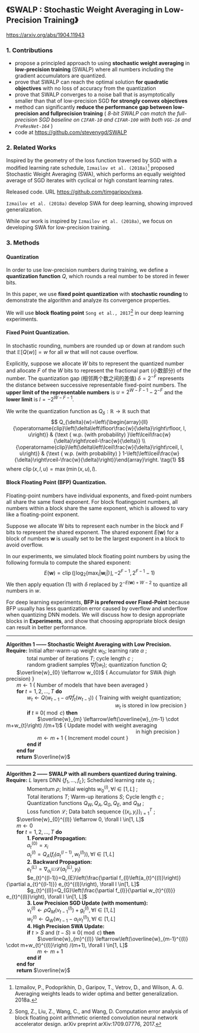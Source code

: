 ## 《SWALP : Stochastic Weight Averaging in Low-Precision Training》

https://arxiv.org/abs/1904.11943

### 1. Contributions

- propose a principled approach to using **stochastic weight averaging** in **low-precision training** (SWALP) where all numbers including the gradient accumulators are quantized.
- prove that SWALP can reach the optimal solution **for quadratic objectives** with no loss of accuracy from the quantization
- prove that SWALP converges to a noise ball that is asymptotically smaller than that of low-precision SGD **for strongly convex objectives**
- method can significantly **reduce the performance gap between low-precision and fullprecision training** ( *8-bit SWALP can match the full-precision SGD baseline on `CIFAR-10` and `CIFAR-100` with both `VGG-16` and `PreResNet-164`* )
- code at https://github.com/stevenygd/SWALP

### 2. Related Works

Inspired by the geometry of the loss function traversed by SGD with a modified learning rate schedule, `Izmailov et al. (2018a)`[^1] proposed Stochastic Weight Averaging (SWA), which performs an equally weighted average of SGD iterates with cyclical or high constant learning rates. 

Released code. URL https://github.com/timgaripov/swa.

`Izmailov et al. (2018a)` develop SWA for deep learning, showing improved generalization. 

While our work is inspired by `Izmailov et al. (2018a)`, we focus on developing SWA for low-precision training.

### 3. Methods

#### Quantization

In order to use low-precision numbers during training, we define a **quantization function** $Q$, which rounds a real number to be stored in fewer bits. 

In this paper, we use **fixed point quantization** with **stochastic rounding** to demonstrate the algorithm and analyze its convergence properties.

We will use **block floating point** `Song et al., 2017`[^2] in our deep learning experiments.

#### Fixed Point Quantization.

In stochastic rounding, numbers are rounded up or down at random such that $\mathbb{E}[Q(w)]=w$ for all $w$ that will not cause overflow. 

Explicitly, suppose we allocate $W$ bits to represent the quantized number and allocate $F$ of the $W$ bits to represent the fractional part (小数部分) of the number. The quantization gap (相邻两个数之间的差值) $\delta=2^{-F}$ represents the distance between successive representable fixed-point numbers. The **upper limit of the representable numbers** is $u=2^{W-F-1}-2^{-F}$ and the **lower limit** is $l=-2^{W-F-1}$.

We write the quantization function as $Q_{\delta} : \mathbb{R} \rightarrow \mathbb{R}$ such that
$$ Q_{\delta}(w)=\left\{\begin{array}{ll}{\operatorname{clip}\left(\delta\left\lfloor\frac{w}{\delta}\right\rfloor, l, u\right)} & {\text { w.p. (with probability) }\left\lceil\frac{w}{\delta}\right\rceil-\frac{w}{\delta}} \\ {\operatorname{clip}\left(\delta\left\lceil\frac{w}{\delta}\right\rceil, l, u\right)} & {\text { w.p. (with probability) } 1-\left(\left\lceil\frac{w}{\delta}\right\rceil-\frac{w}{\delta}\right)}\end{array}\right. \tag{1} $$
where $\operatorname{clip}(x, l, u)=\max (\min (x, u), l)$.

#### Block Floating Point (BFP) Quantization.

Floating-point numbers have individual exponents, and fixed-point numbers all share the same fixed exponent. For block floatingpoint numbers, all numbers within a block share the same exponent, which is allowed to vary like a floating-point exponent.

Suppose we allocate W bits to represent each number in the block and F bits to represent the shared exponent. The shared exponent $E(\mathbf{w})$ for a block of numbers $\mathbf{w}$ is usually set to be the largest exponent in a block to avoid overflow.

In our experiments, we simulated block floating point numbers by using the following formula to compute the shared exponent:
$$ E(\mathbf{w})=\operatorname{clip}\left(\left\lfloor\log _{2}\left(\max _{i}\left|\mathbf{w}_{i}\right|\right)\right\rfloor,- 2^{F-1}, 2^{F-1}-1\right) $$
We then apply equation (1) with $\delta$ replaced by $2^{-E(\mathbf{w})+W-2}$ to quantize all numbers in $w$.

For deep learning experiments, **BFP is preferred over Fixed-Point** because BFP usually has less quantization error caused by overflow and underflow when quantizing DNN models. We will discuss how to design appropriate blocks in **Experiments**, and show that choosing appropriate block design can result in better performance.

---

**Algorithm 1 —— Stochastic Weight Averaging with Low Precision.**  
**Require:** Initial after-warm-up weight $w_{0}$; learning rate $\alpha$ ;  
&emsp;&emsp;&emsp;&emsp;total number of iterations $T$; cycle length $c$ ;  
&emsp;&emsp;&emsp;&emsp;random gradient samples $\nabla \tilde{f}\left(w_{t}\right)$; quantization function $Q$;  
&emsp;&emsp;$\overline{w}_{0} \leftarrow w_{0}$ { Accumulator for SWA (high precision) }  
&emsp;&emsp;$m \leftarrow 1$ { Number of models that have been averaged }  
&emsp;&emsp;**for** $t=1,2, \ldots, T$ **do**  
&emsp;&emsp;&emsp;&emsp;$w_{t} \leftarrow Q\left(w_{t-1}-\alpha \nabla \tilde{f}_{t}\left(w_{t-1}\right)\right)$ { Training with weight quantization;  
&emsp;&emsp;&emsp;&emsp;&emsp;&emsp;&emsp;&emsp;&emsp;&emsp;&emsp;&emsp;&emsp;&emsp;&emsp;&emsp;&emsp;&emsp;&emsp;&emsp;&emsp;$w_{t}$ is stored in low precision }  
&emsp;&emsp;&emsp;&emsp;**if** $t \equiv 0(\bmod c)$ **then**  
&emsp;&emsp;&emsp;&emsp;&emsp;&emsp;$\overline{w}_{m} \leftarrow\left(\overline{w}_{m-1} \cdot m+w_{t}\right) /(m+1)$ { Update model with weight averaging  
&emsp;&emsp;&emsp;&emsp;&emsp;&emsp;&emsp;&emsp;&emsp;&emsp;&emsp;&emsp;&emsp;&emsp;&emsp;&emsp;&emsp;&emsp;&emsp;&emsp;&emsp;&emsp;&emsp;&emsp;&emsp;in high precision }  
&emsp;&emsp;&emsp;&emsp;&emsp;&emsp;$m \leftarrow m+1$ { Increment model count }  
&emsp;&emsp;&emsp;&emsp;**end if**  
&emsp;&emsp;**end for**  
&emsp;&emsp;**return** $\overline{w}$  

---

**Algorithm 2 —— SWALP with all numbers quantized during training.**  
**Require:** $L$ layers DNN $\left\{f_{1}, \dots, f_{L}\right\}$; Scheduled learning rate $\alpha_{t}$ ;  
&emsp;&emsp;&emsp;&emsp;Momentum $\rho$; Initial weights $w_{0}^{(i)}, \forall l \in[1, L]$ ;  
&emsp;&emsp;&emsp;&emsp;Total iterations $T$; Warm-up iterations $S$; Cycle length $c$ ;  
&emsp;&emsp;&emsp;&emsp;Quantization functions $Q_{W}, Q_{A}, Q_{G}, Q_{E},$ and $Q_{M}$ ;  
&emsp;&emsp;&emsp;&emsp;Loss function $\mathcal{L}$; Data batch sequence $\left\{\left(x_{i}, y_{i}\right)\right\}_{i=1}^{T}$ ;  
&emsp;&emsp;$\overline{w}_{0}^{(l)} \leftarrow 0, \forall l \in[1, L]$  
&emsp;&emsp;$m \leftarrow 0$  
&emsp;&emsp;**for** $t=1,2, \ldots, T$ **do**  
&emsp;&emsp;&emsp;&emsp;**1. Forward Propagation:**  
&emsp;&emsp;&emsp;&emsp;$a_{t}^{(0)}=x_{i}$  
&emsp;&emsp;&emsp;&emsp;$a_{t}^{(l)}=Q_{A}\left(f_{l}\left(a_{t}^{(l-1)}, w_{t}^{(l)}\right)\right), \forall l \in[1, L]$  
&emsp;&emsp;&emsp;&emsp;**2. Backward Propagation:**  
&emsp;&emsp;&emsp;&emsp;$e_{t}^{(L)}=\nabla_{a_{t}^{(L)}} \mathcal{L}\left(a_{t}^{(L)}, y_{t}\right)$  
&emsp;&emsp;&emsp;&emsp;$e_{t}^{(l-1)}=Q_{E}\left(\frac{\partial f_{l}\left(a_{t}^{(l)}\right)}{\partial a_{t}^{(l-1)}} e_{t}^{(l)}\right), \forall l \in[1, L]$  
&emsp;&emsp;&emsp;&emsp;$g_{t}^{(l)}=Q_{G}\left(\frac{\partial f_{l}}{\partial w_{t}^{(l)}} e_{t}^{(l)}\right), \forall l \in[1, L]$  
&emsp;&emsp;&emsp;&emsp;**3. Low Precision SGD Update (with momentum):**  
&emsp;&emsp;&emsp;&emsp;$v_{t}^{(l)} \leftarrow \rho Q_{M}\left(v_{t-1}^{(l)}\right)+g_{t}^{(l)}, \forall l \in[1, L]$  
&emsp;&emsp;&emsp;&emsp;$w_{t}^{(l)} \leftarrow Q_{W}\left(w_{t-1}-\alpha_{t} v_{t}^{(l)}\right), \forall l \in[1, L]$  
&emsp;&emsp;&emsp;&emsp;**4. High Precision SWA Update:**  
&emsp;&emsp;&emsp;&emsp;**if** $t>S$ and $(t-S) \equiv 0(\bmod c)$ **then**  
&emsp;&emsp;&emsp;&emsp;&emsp;&emsp;$\overline{w}_{m}^{(l)} \leftarrow\left(\overline{w}_{m-1}^{(l)} \cdot m+w_{t}^{(l)}\right) /(m+1), \forall l \in[1, L]$  
&emsp;&emsp;&emsp;&emsp;&emsp;&emsp;$m \leftarrow m+1$  
&emsp;&emsp;&emsp;&emsp;**end if**  
&emsp;&emsp;**end for**  
&emsp;&emsp;**return** $\overline{w}$  


[^1]: Izmailov, P., Podoprikhin, D., Garipov, T., Vetrov, D., and Wilson, A. G. Averaging weights leads to wider optima and better generalization. 2018a.
[^2]: Song, Z., Liu, Z., Wang, C., and Wang, D. Computation error analysis of block floating point arithmetic oriented convolution neural network accelerator design. arXiv preprint arXiv:1709.07776, 2017.